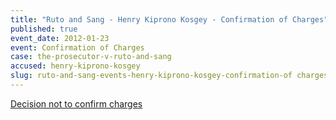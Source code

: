 ```yaml
---
title: "Ruto and Sang - Henry Kiprono Kosgey - Confirmation of Charges"
published: true
event_date: 2012-01-23
event: Confirmation of Charges
case: the-prosecutor-v-ruto-and-sang
accused: henry-kiprono-kosgey
slug: ruto-and-sang-events-henry-kiprono-kosgey-confirmation-of charges
---
```


[Decision not to confirm charges](https://www.icc-cpi.int/iccdocs/doc/doc1314535.pdf)

